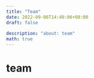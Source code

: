 ```yaml
---
title: "Team"
date: 2022-09-06T14:40:06+08:00
draft: false
 
description: "about: team"
math: true
---
```


# team
